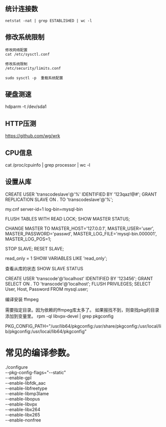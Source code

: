 
## 统计连接数

```
netstat -nat | grep ESTABLISHED | wc -l
```

## 修改系统限制

```
修改网络配置
cat /etc/sysctl.conf

修改系统限制 
/etc/security/limits.conf

sudo sysctl -p  重载系统配置
```

## 硬盘测速

hdparm -t /dev/sda1


## HTTP压测

https://github.com/wg/wrk

## CPU信息

cat /proc/cpuinfo | grep processor | wc -l


## 设置从库

CREATE USER 'transcodeslave'@'%' IDENTIFIED BY '123qaz!@#';
GRANT REPLICATION SLAVE ON *.* TO 'transcodeslave'@'%';

my.cnf
server-id=1
log-bin=mysql-bin

FLUSH TABLES WITH READ LOCK;
SHOW MASTER STATUS;


CHANGE MASTER TO
    MASTER_HOST='127.0.0.1',
    MASTER_USER='user',
    MASTER_PASSWORD='passwd',
    MASTER_LOG_FILE='mysql-bin.000001',
    MASTER_LOG_POS=1;


STOP SLAVE;
RESET SLAVE;


read_only = 1
SHOW VARIABLES LIKE 'read_only';

查看从库的状态
SHOW SLAVE STATUS


CREATE USER 'transcode'@'localhost' IDENTIFIED BY '123456';
GRANT SELECT ON *.* TO 'transcode'@'localhost';
FLUSH PRIVILEGES;
SELECT User, Host, Password FROM mysql.user;


编译安装 ffmpeg


需要指定目录。因为依赖的ffmpeg库太多了。
如果报找不到，则查找pkg的目录添加到变量里。
rpm -ql libvpx-devel | grep pkgconfig

PKG_CONFIG_PATH="/usr/lib64/pkgconfig:/usr/share/pkgconfig:/usr/local/lib/pkgconfig:/usr/local/lib64/pkgconfig"

# 常见的编译参数。
./configure \
--pkg-config-flags="--static" \
--enable-gpl \
--enable-libfdk_aac \
--enable-libfreetype \
--enable-libmp3lame \
--enable-libopus \
--enable-libvpx \
--enable-libx264 \
--enable-libx265 \
--enable-nonfree